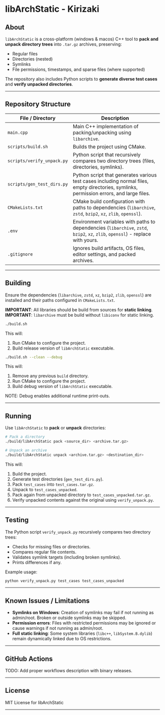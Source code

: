 # libArchStatic - Kirizaki

## About

`libArchStatic` is a cross-platform (windows & macos) C++ tool to **pack and unpack directory trees** into `.tar.gz` archives, preserving:

- Regular files
- Directories (nested)
- Symlinks
- File permissions, timestamps, and sparse files (where supported)

The repository also includes Python scripts to **generate diverse test cases** and **verify unpacked directories**.

---

## Repository Structure

| File / Directory             | Description |
|-------------------------------|------------|
| `main.cpp`                   | Main C++ implementation of packing/unpacking using `libarchive`. |
| `scripts/build.sh`           | Builds the project using CMake. |
| `scripts/verify_unpack.py`   | Python script that recursively compares two directory trees (files, directories, symlinks). |
| `scripts/gen_test_dirs.py`   | Python script that generates various test cases including normal files, empty directories, symlinks, permission errors, and large files. |
| `CMakeLists.txt`             | CMake build configuration with paths to dependencies (`libarchive`, `zstd`, `bzip2`, `xz`, `zlib`, `openssl`). |
| `.env`                       | Environment variables with paths to dependencies (`libarchive`, `zstd`, `bzip2`, `xz`, `zlib`, `openssl`) - replace with yours. |
| `.gitignore`                 | Ignores build artifacts, OS files, editor settings, and packed archives. |

---

## Building

Ensure the dependencies (`libarchive`, `zstd`, `xz`, `bzip2`, `zlib`, `openssl`) are installed and their paths configured in `CMakeLists.txt`.

**IMPORTANT**: All libraries should be build from sources for **static linking**.
**IMPORTANT**: `libarchive` must be build without `libiconv` for static linking.

```bash
./build.sh
```

This will:

1. Run CMake to configure the project.
3. Build release version of `libArchStatic` executable.

```bash
./build.sh --clean --debug
```

This will:

1. Remove any previous `build` directory.
2. Run CMake to configure the project.
3. Build debug version of `libArchStatic` executable.

NOTE: Debug enables additional runtime print-outs.

---

## Running

Use `libArchStatic` to **pack** or **unpack** directories:

```bash
# Pack a directory
./build/libArchStatic pack <source_dir> <archive.tar.gz>

# Unpack an archive
./build/libArchStatic unpack <archive.tar.gz> <destination_dir>
```

This will:

1. Build the project.
2. Generate test directories (`gen_test_dirs.py`).
3. Pack `test_cases` into `test_cases.tar.gz`.
4. Unpack to `test_cases_unpacked`.
5. Pack again from unpacked directory to `test_cases_unpacked.tar.gz`.
6. Verify unpacked contents against the original using `verify_unpack.py`.

---

## Testing

The Python script `verify_unpack.py` recursively compares two directory trees:

- Checks for missing files or directories.
- Compares regular file contents.
- Validates symlink targets (including broken symlinks).
- Prints differences if any.

Example usage:

```bash
python verify_unpack.py test_cases test_cases_unpacked
```

---

## Known Issues / Limitations

- **Symlinks on Windows**: Creation of symlinks may fail if not running as admin/root. Broken or outside symlinks may be skipped.
- **Permission errors**: Files with restricted permissions may be ignored or cause warnings if not running as admin/root.
- **Full static linking**: Some system libraries (`libc++`, `libSystem.B.dylib`) remain dynamically linked due to OS restrictions.

---

## GitHub Actions

TODO: Add proper workflows description with binary releases.

---

## License

MIT License for libArchStatic

---